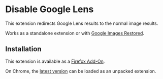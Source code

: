 # Disable Google Lens

This extension redirects Google Lens results to the normal image results.

Works as a standalone extension or with [Google Images Restored](https://github.com/fanfare/googleimagesrestored).

## Installation

This extension is available as a [Firefox Add-On](https://addons.mozilla.org/en-US/firefox/addon/disablegooglelens/).

On Chrome, the [latest version](https://github.com/fanfare/disablegooglelens/releases/download/0.0.1/disable-google-lens_manifest_v3_chrome-0.0.1.zip) can be loaded as an unpacked extension.
